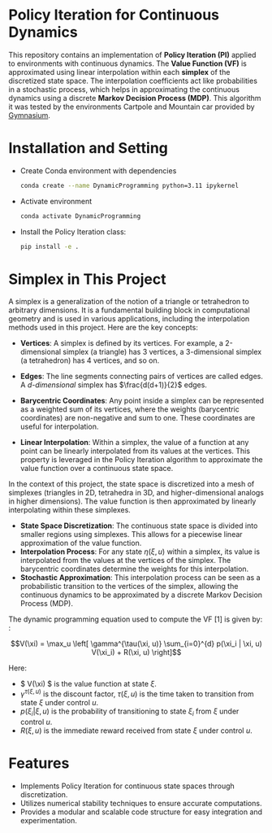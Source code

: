 # Policy Iteration for Continuous Dynamics

This repository contains an implementation of **Policy Iteration (PI)** applied to environments with continuous dynamics.  The **Value Function (VF)** is approximated using linear interpolation within each **simplex** of the discretized state space. The interpolation coefficients act like probabilities in a stochastic process, which helps in approximating the continuous dynamics using a discrete **Markov Decision Process (MDP)**. This algorithm it was tested by the environments Cartpole and Mountain car provided by [Gymnasium](https://github.com/Farama-Foundation/Gymnasium).


# Installation and Setting
- Create Conda environment with dependencies
	``` bash
	conda create --name DynamicProgramming python=3.11 ipykernel
	```
- Activate environment
	``` bash
	conda activate DynamicProgramming
	```
- Install the Policy Iteration class:
	``` bash
	pip install -e .
	```


# Simplex in This Project

A simplex is a generalization of the notion of a triangle or tetrahedron to arbitrary dimensions. It is a fundamental building block in computational geometry and is used in various applications, including the interpolation methods used in this project. Here are the key concepts:

- **Vertices**: A simplex is defined by its vertices. For example, a 2-dimensional simplex (a triangle) has 3 vertices, a 3-dimensional simplex (a tetrahedron) has 4 vertices, and so on.

- **Edges**: The line segments connecting pairs of vertices are called edges. A *d-dimensional* simplex has $\frac{d(d+1)}{2}$ edges.

- **Barycentric Coordinates**: Any point inside a simplex can be represented as a weighted sum of its vertices, where the weights (barycentric coordinates) are non-negative and sum to one. These coordinates are useful for interpolation.

- **Linear Interpolation**: Within a simplex, the value of a function at any point can be linearly interpolated from its values at the vertices. This property is leveraged in the Policy Iteration algorithm to approximate the value function over a continuous state space.


In the context of this project, the state space is discretized into a mesh of simplexes (triangles in 2D, tetrahedra in 3D, and higher-dimensional analogs in higher dimensions). The value function is then approximated by linearly interpolating within these simplexes.

- **State Space Discretization**: The continuous state space is divided into smaller regions using simplexes. This allows for a piecewise linear approximation of the value function.
- **Interpolation Process**: For any state $\eta(\xi,u)$ within a simplex, its value is interpolated from the values at the vertices of the simplex. The barycentric coordinates determine the weights for this interpolation.
- **Stochastic Approximation**: This interpolation process can be seen as a probabilistic transition to the vertices of the simplex, allowing the continuous dynamics to be approximated by a discrete Markov Decision Process (MDP).


The dynamic programming equation used to compute the VF [1] is given by: :

$$V(\xi) = \max_u \left[ \gamma^{\tau(\xi, u)} \sum_{i=0}^{d} p(\xi_i | \xi, u) V(\xi_i) + R(\xi, u) \right]$$ 

Here:

- $ V(\xi) $ is the value function at state $\xi.$
- $\gamma^{\tau(\xi, u)}$ is the discount factor, $\tau(\xi, u)$ is the time taken to transition from state $\xi$ under control $u$.
- $p(\xi_i | \xi, u)$ is the probability of transitioning to state $\xi_i$ from $\xi$ under control $u$.
- $R(\xi, u)$ is the immediate reward received from state $\xi$ under control $u$.


 
# Features
- Implements Policy Iteration for continuous state spaces through discretization.
- Utilizes numerical stability techniques to ensure accurate computations.
- Provides a modular and scalable code structure for easy integration and experimentation.
